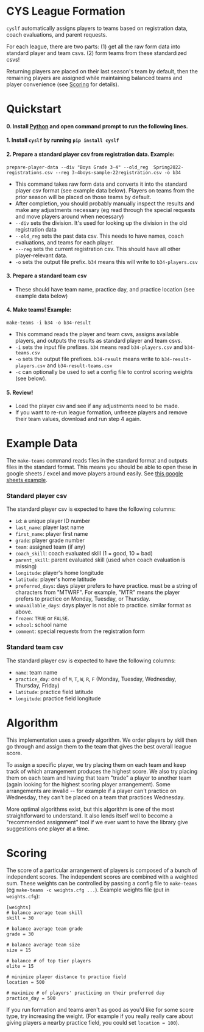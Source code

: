 # CYS League Formation

`cyslf` automatically assigns players to teams based on registration data, coach evaluations, and parent requests.

For each league, there are two parts: (1) get all the raw form data into standard player and team csvs. (2) form teams from these standardized csvs!

Returning players are placed on their last season's team by default, then the remaining players are assigned while maintaining balanced teams and player convenience (see [Scoring](#scoring) for details).

# Quickstart
#### 0. Install [Python](https://www.python.org/downloads/) and open command prompt to run the following lines.
#### 1. Install `cyslf` by running `pip install cyslf`
#### 2. Prepare a standard player csv from registration data. Example:
```
prepare-player-data --div "Boys Grade 3-4" --old_reg  Spring2022-registrations.csv --reg 3-4boys-sample-22registration.csv -o b34
```
* This command takes raw form data and converts it into the standard player csv format (see example data below). Players on teams from the prior season will be placed on those teams by default.
* After completion, you should probably manually inspect the results and make any adjustments necessary (eg read through the special requests and move players around when necessary)
* `--div` sets the division. It's used for looking up the division in the old registration data
* `--old_reg`  sets the past data csv. This needs to have names, coach evaluations, and teams for each player.
* `---reg` sets the current registration csv. This should have all other player-relevant data.
* `-o` sets the output file prefix. `b34` means this will write to `b34-players.csv`
#### 3. Prepare a standard team csv
* These should have team name, practice day, and practice location (see example data below)
#### 4. Make teams! Example:
```
make-teams -i b34 -o b34-result
```
* This command reads the player and team csvs, assigns available players, and outputs the results as standard player and team csvs.
* `-i` sets the input file prefixes. `b34` means read `b34-players.csv` and `b34-teams.csv`
* `-o` sets the output file prefixes. `b34-result` means write to `b34-result-players.csv` and `b34-result-teams.csv`
* `-c` can optionally be used to set a config file to control scoring weights (see below).
#### 5. Review!
* Load the player csv and see if any adjustments need to be made.
* If you want to re-run league formation, unfreeze players and remove their team values, download and run step 4 again.

# Example Data
The `make-teams` command reads files in the standard format and outputs files in the standard format. This means you should be able to open these in google sheets / excel and move players around easily.
See [this google sheets example](https://docs.google.com/spreadsheets/d/1jplZgVjpE15p7ttRaTPetmnemrGZ8TJ_etgD3tVFBwU/edit#gid=1433571872).
### Standard player csv
The standard player csv is expected to have the following columns:
* `id`: a unique player ID number
* `last_name`: player last name
* `first_name`: player first name
* `grade`: player grade number
* `team`: assigned team (if any)
* `coach_skill`: coach evaluated skill (1 = good, 10 = bad)
* `parent_skill`: parent evaluated skill (used when coach evaluation is missing)
* `longitude`: player's home longitude
* `latitude`: player's home latitude
* `preferred_days`: days player prefers to have practice. must be a string of characters from "MTWRF". For example, "MTR" means the player prefers to practice on Monday, Tuesday, or Thursday.
* `unavailable_days`: days player is not able to practice. similar format as above.
* `frozen`: `TRUE` or `FALSE`.
* `school`: school name
* `comment`: special requests from the registration form
### Standard team csv
The standard player csv is expected to have the following columns:
* `name`: team name
* `practice_day`: one of `M`, `T`, `W`, `R`, `F` (Monday, Tuesday, Wednesday, Thursday, Friday)
* `latitude`: practice field latitude
* `longitude`: practice field longitude

# Algorithm
This implementation uses a greedy algorithm. We order players by skill then go through and assign them to the team that gives the best overall league score.

To assign a specific player, we try placing them on each team and keep track of which arrangement produces the highest score. We also try placing them on each team and having that team "trade" a player to another team (again looking for the highest scoring player arrangement). Some arrangements are invalid -- for example if a player can't practice on Wednesday, they can't be placed on a team that practices Wednesday.

More optimal algorithms exist, but this algorithm is one of the most straightforward to understand. It also lends itself well to become a "recommended assignment" tool if we ever want to have the library give suggestions one player at a time.


# Scoring
The score of a particular arrangement of players is composed of a bunch of independent scores. The independent scores are combined with a weighted sum. These weights can be controlled by passing a config file to `make-teams` (eg `make-teams -c weights.cfg ...`). Example weights file (put in `weights.cfg`):
```
[weights]
# balance average team skill
skill = 30

# balance average team grade
grade = 30

# balance average team size
size = 15

# balance # of top tier players
elite = 15

# minimize player distance to practice field
location = 500

# maximize # of players' practicing on their preferred day
practice_day = 500
```
If you run formation and teams aren't as good as you'd like for some score type, try increasing the weight. (For example if you really really care about giving players a nearby practice field, you could set `location = 100`).
